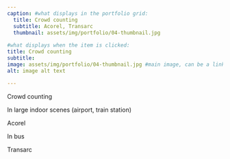 ```yaml
---
caption: #what displays in the portfolio grid:
  title: Crowd counting
  subtitle: Acorel, Transarc
  thumbnail: assets/img/portfolio/04-thumbnail.jpg
  
#what displays when the item is clicked:
title: Crowd counting
subtitle: 
image: assets/img/portfolio/04-thumbnail.jpg #main image, can be a link or a file in assets/img/portfolio
alt: image alt text

---
```

Crowd counting

In large indoor scenes (airport, train station)

Acorel

In bus

Transarc





